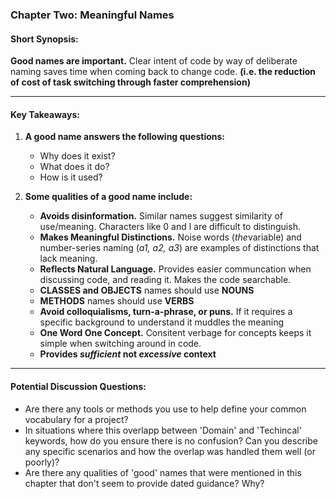 ### Chapter Two: Meaningful Names
#### Short Synopsis: 
**Good names are important.**  Clear intent of code by way of deliberate naming saves time when coming back to change code. __(i.e. the reduction of cost of task switching through faster comprehension)__

___

#### Key Takeaways:
1. **A good name answers the following questions:**
	* Why does it exist?
	* What does it do?
	* How is it used? 

2. **Some qualities of a good name include:**
	* **Avoids disinformation.**  Similar names suggest similarity of use/meaning.  Characters like 0 and l are difficult to distinguish.
	* **Makes Meaningful Distinctions.**  Noise words (*the*variable) and number-series naming (*a1, a2, a3*) are examples of distinctions that lack meaning.
	* **Reflects Natural Language.**  Provides easier communcation when discussing code, and reading it. Makes the code searchable.
	* **CLASSES and OBJECTS** names should use **NOUNS**  
	* **METHODS** names should use **VERBS**
	* **Avoid colloquialisms, turn-a-phrase, or puns.**  If it requires a specific background to understand it muddles the meaning
	* **One Word One Concept.**  Consitent verbage for concepts keeps it simple when switching around in code.
	* **Provides *sufficient* not *excessive* context**

___

#### Potential Discussion Questions:

* Are there any tools or methods you use to help define your common vocabulary for a project?  
* In situations where this overlapp between 'Domain' and 'Techincal' keywords, how do you ensure there is no confusion?  Can you describe any specific scenarios and how the overlap was handled them well (or poorly)?
* Are there any qualities of 'good' names that were mentioned in this chapter that don't seem to provide dated guidance? Why?